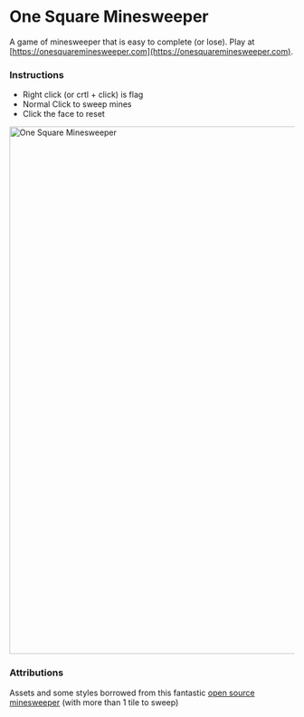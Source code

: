 # One Square Minesweeper

A game of minesweeper that is easy to complete (or lose). Play at [https://onesquareminesweeper.com](https://onesquareminesweeper.com).

### Instructions
- Right click (or crtl + click) is flag
- Normal Click to sweep mines
- Click the face to reset

<img width="931" alt="One Square Minesweeper" src="https://user-images.githubusercontent.com/794999/147517118-124ea405-48e5-492e-887a-40591ba2c5f3.png">

### Attributions
Assets and some styles borrowed from this fantastic [open source minesweeper](https://github.com/leyanlo/minesweeper/) (with more than 1 tile to sweep)
